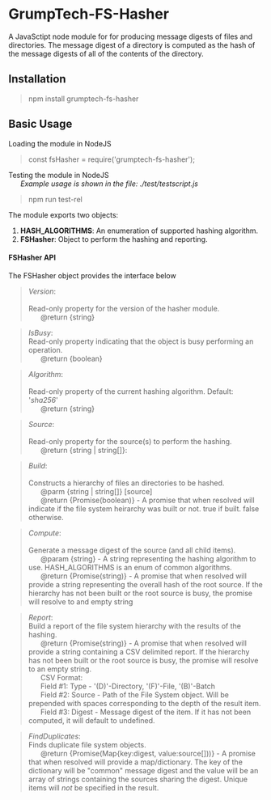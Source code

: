 # GrumpTech-FS-Hasher

A JavaSctipt node module for for producing message digests of files and directories. The message digest of a directory is computed as the hash of the message digests of all of the contents of the directory.

## Installation
> npm install grumptech-fs-hasher


## Basic Usage
Loading the module in NodeJS
>const fsHasher = require('grumptech-fs-hasher');  

Testing the module in NodeJS  
&nbsp;&nbsp;&nbsp;&nbsp;&nbsp;&nbsp;*Example usage is shown in the file: ./test/testscript.js*
>npm run test-rel

The module exports two objects:  
1. **HASH_ALGORITHMS**: An enumeration of supported hashing algorithm.
2. **FSHasher**: Object to perform the hashing and reporting.

#### FSHasher API
The FSHasher object provides the interface below

> *Version*:  
<br>Read-only property for the version of the hasher module.  
&nbsp;&nbsp;&nbsp;&nbsp;&nbsp;&nbsp;@return {string}

> *IsBusy*:
<br>Read-only property indicating that the object is busy performing an operation.  
&nbsp;&nbsp;&nbsp;&nbsp;&nbsp;&nbsp;@return {boolean}   

> *Algorithm*:  
<br>Read-only property of the current hashing algorithm. Default: '_sha256_'  
&nbsp;&nbsp;&nbsp;&nbsp;&nbsp;&nbsp;@return {string}

> *Source*:  
<br>Read-only property for the source(s) to perform the hashing.  
&nbsp;&nbsp;&nbsp;&nbsp;&nbsp;&nbsp;@return {string | string[]}:

> *Build*:  
<br>Constructs a hierarchy of files an directories to be hashed.  
&nbsp;&nbsp;&nbsp;&nbsp;&nbsp;&nbsp;@parm {string | string[]} [source]  
&nbsp;&nbsp;&nbsp;&nbsp;&nbsp;&nbsp;@return  {Promise(boolean)} - A promise that when resolved will indicate if the file system heirarchy was built or not. true if built. false otherwise.

> *Compute*:  
<br>Generate a message digest of the source (and all child items).  
&nbsp;&nbsp;&nbsp;&nbsp;&nbsp;&nbsp;@param {string} - A string representing the hashing algorithm to use.  HASH_ALGORITHMS is an enum of common algorithms.  
&nbsp;&nbsp;&nbsp;&nbsp;&nbsp;&nbsp;@return  {Promise(string)} - A promise that when resolved will provide a string representing the overall hash of the root source. If the hierarchy has not been built or the root source is busy, the promise will resolve to and empty string

> *Report*:
<br>Build a report of the file system hierarchy with the results of the hashing.  
&nbsp;&nbsp;&nbsp;&nbsp;&nbsp;&nbsp;@return  {Promise(string)} - A promise that when resolved will provide a string containing a CSV delimited report. If the hierarchy has not been built or the root source is busy, the promise will resolve to an empty string.  
&nbsp;&nbsp;&nbsp;&nbsp;&nbsp;&nbsp;CSV Format:  
&nbsp;&nbsp;&nbsp;&nbsp;&nbsp;&nbsp;Field #1: Type   - '(D)'-Directory, '(F)'-File, '(B)'-Batch  
&nbsp;&nbsp;&nbsp;&nbsp;&nbsp;&nbsp;Field #2: Source - Path of the File System object. Will be prepended with spaces corresponding to the depth of the result item.  
&nbsp;&nbsp;&nbsp;&nbsp;&nbsp;&nbsp;Field #3: Digest - Message digest of the item. If it has not been computed, it will default to undefined.

> *FindDuplicates*:
<br>Finds duplicate file system objects.   
&nbsp;&nbsp;&nbsp;&nbsp;&nbsp;&nbsp;@return  {Promise(Map{key:digest, value:source[]))} - A promise that when resolved will provide a map/dictionary. The key of the dictionary will be "common" message digest and the value will be an array of strings containing the sources sharing the digest. Unique items will _not_ be specified in the result.  
